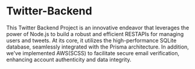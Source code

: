 # Twitter-Backend

This Twitter Backend Project is an innovative endeavor that leverages the power of Node.js to
build a robust and efficient RESTAPIs for managing users and tweets. At its core, 
it utilizes the high-performance SQLite database, seamlessly integrated with the
Prisma architecture. In addition, we've implemented AWS(SCSS) to facilitate secure email
verification, enhancing account authenticity and data integrity.
